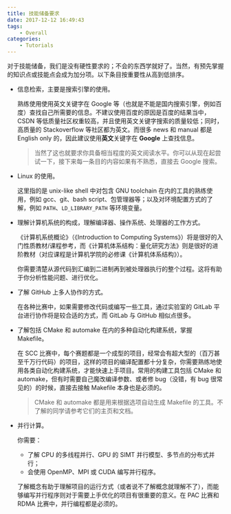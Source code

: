 ```yaml
---
title: 技能储备要求
date: 2017-12-12 16:49:43
tags:
    - Overall
categories:
    - Tutorials
---
```


[comment]: # (WIP: 需要加入相关内部与外部资源的链接)

对于技能储备，我们是没有硬性要求的；不会的东西学就好了。当然，有预先掌握的知识点或技能点会成为加分项。以下条目按重要性从高到低排序。

- 信息检索，主要是搜索引擎的使用。

    熟练使用使用英文关键字在 Google 等（也就是不能是国内搜索引擎，例如百度）查找自己所需要的信息。不建议使用百度的原因是百度的结果当中，CSDN 等低质量社区权重较高，并且使用英文关键字搜索的质量较低；同时，高质量的 Stackoverflow 等社区都为英文。而很多 news 和 manual 都是 English only 的，因此建议使用**英文**关键字在 **Google** 上查找信息。

    > 当然了这也就要求你具备相当程度的英文阅读水平。你可以从现在起尝试一下，接下来每一条目的内容如果有不熟悉，直接去 Google 搜索。

- Linux 的使用。

    这里指的是 unix-like shell 中对包含 GNU toolchain 在内的工具的熟练使用，例如 gcc、git、bash script、包管理器等；以及对环境配置方式的了解，例如 `PATH`、`LD_LIBRARY_PATH` 等环境变量。

- 理解计算机系统的构成，理解编译器、操作系统、处理器的工作方式。

    《计算机系统概论》（《Introduction to Computing Systems》）将是很好的入门性质教材/课程参考，而《计算机体系结构：量化研究方法》则是很好的进阶教材（对应课程是计算机学院的必修课《计算机体系结构》）。

    你需要清楚从源代码到汇编到二进制再到被处理器执行的整个过程。这将有助于你分析性能问题、进行优化。

- 了解 GitHub 上多人协作的方式。

    在各种比赛中，如果需要修改代码或编写一些工具，通过实验室的 GitLab 平台进行协作将是较合适的方式，而 GitLab 与 GitHub 相似点很多。

- 了解包括 CMake 和 automake 在内的多种自动化构建系统，掌握 Makefile。

    在 SCC 比赛中，每个赛题都是一个成型的项目，经常会有超大型的（百万甚至千万行代码）的项目，这样的项目的编译配置都十分复杂，你需要熟练地使用各类自动化构建系统，才能快速上手项目。常用的构建工具包括 CMake 和 automake，但有时需要自己魔改编译参数、或者修 bug（没错，有 bug 很常见的）的时候，直接去接触 Makefile 本身也是必须的。

    > CMake 和 automake 都是用来根据选项自动生成 Makefile 的工具。不了解的同学请参考它们的主页和文档。

- 并行计算。

    你需要：
    * 了解 CPU 的多线程并行、GPU 的 SIMT 并行模型、多节点的分布式并行；
    * 会使用 OpenMP、MPI 或 CUDA 编写并行程序。
    
    了解概念有助于理解项目的运行方式（或者说不了解概念就理解不了），而能够编写并行程序则对于需要上手优化的项目有很重要的意义。在 PAC 比赛和 RDMA 比赛中，并行编程都是必须的。
